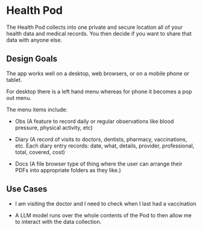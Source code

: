 # Health Pod

The Health Pod collects into one private and secure location all of
your health data and medical records. You then decide if you want to
share that data with anyone else.

## Design Goals

The app works well on a desktop, web browsers, or on a mobile phone or
tablet.

For desktop there is a left hand menu whereas for phone it becomes a
pop out menu.

The menu items include:

+ Obs (A feature to record daily or regular observations like blood
  pressure, physical activity, etc)
  
+ Diary (A record of visits to doctors, dentists, pharmacy,
  vaccinations, etc. Each diary entry records: date, what, details,
  provider, professional, total, covered, cost)
  
+ Docs (A file browser type of thing where the user can arrange their
  PDFs into appropriate folders as they like.)

## Use Cases

+ I am visiting the doctor and I need to check when I last had a
  vaccination

+ A LLM model runs over the whole contents of the Pod to then allow me
  to interact with the data collection.
